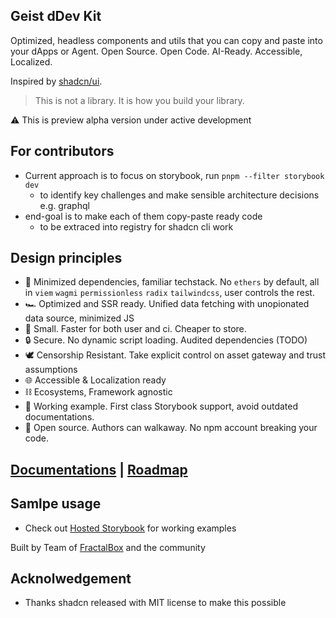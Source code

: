 ## Geist dDev Kit

Optimized, headless components and utils that you can copy and paste into your dApps or Agent. 
Open Source. Open Code. AI-Ready. Accessible, Localized.

Inspired by [shadcn/ui](https://github.com/shadcn-ui). 

> This is not a library. It is how you build your library.

⚠️ This is preview alpha version under active development

## For contributors
- Current approach is to focus on storybook, run `pnpm --filter storybook dev`
  - to identify key challenges and make sensible architecture decisions e.g. graphql
- end-goal is to make each of them copy-paste ready code
  - to be extraced into registry for shadcn cli work

## Design principles
- 🔻 Minimized dependencies, familiar techstack. No `ethers` by default, all in `viem` `wagmi` `permissionless` `radix` `tailwindcss`, user controls the rest.
- 🏎 Optimized and SSR ready. Unified data fetching with unopionated data source, minimized JS
- 🤌 Small. Faster for both user and ci. Cheaper to store. 
- 🔒 Secure. No dynamic script loading. Audited dependencies (TODO) 
- 🕊️ Censorship Resistant. Take explicit control on asset gateway and trust assumptions
- 🌐 Accessible & Localization ready
- ⛓️ Ecosystems, Framework agnostic
- 🙌 Working example. First class Storybook support, avoid outdated documentations. 
- 🚶 Open source. Authors can walkaway. No npm account breaking your code.

## [Documentations](https://ddevkit.geist.network/) | [Roadmap](https://github.com/orgs/fractaldotbox/projects/13)

## Samlpe usage
- Check out [Hosted Storybook](https://ddev-storybook.geist.network/) for working examples 

Built by Team of [FractalBox](https://fractal.box/) and the community 


## Acknolwedgement
- Thanks shadcn released with MIT license to make this possible
